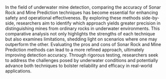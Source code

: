 In the field of underwater mine detection, comparing the accuracy of Sonar Rock and Mine Prediction techniques has become essential for enhancing safety and operational effectiveness. By exploring these methods side-by-side, researchers aim to identify which approach yields greater precision in distinguishing mines from ordinary rocks in underwater environments. This comparative analysis not only highlights the strengths of each technique but also examines limitations, shedding light on scenarios where one may outperform the other. Evaluating the pros and cons of Sonar Rock and Mine Prediction methods can lead to a more refined approach, ultimately improving detection accuracy. Through rigorous testing, researchers seek to address the challenges posed by underwater conditions and potentially advance both techniques to bolster reliability and efficacy in real-world applications.
